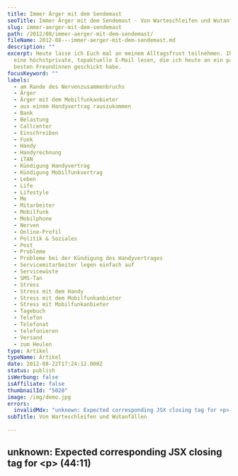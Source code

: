 ```yaml
---
title: Immer Ärger mit dem Sendemast
seoTitle: Immer Ärger mit dem Sendemast - Von Warteschleifen und Wutanfällen
slug: immer-aerger-mit-dem-sendemast
path: /2012/08/immer-aerger-mit-dem-sendemast/
fileName: 2012-08---immer-aerger-mit-dem-sendemast.md
description: ""
excerpt: Heute lasse ich Euch mal an meinem Alltagsfrust teilnehmen. Ihr dürft
  eine höchstprivate, topaktuelle E-Mail lesen, die ich heute an ein paar meiner
  besten Freundinnen geschickt habe.
focusKeyword: ""
labels:
  - am Rande des Nervenzusammenbruchs
  - Ärger
  - Ärger mit dem Mobilfunkanbieter
  - aus einem Handyvertrag rauszukommen
  - Bank
  - Belastung
  - Callcenter
  - Einschreiben
  - Funk
  - Handy
  - Handyrechnung
  - iTAN
  - Kündigung Handyvertrag
  - Kündigung Mobilfunkvertrag
  - Leben
  - Life
  - Lifestyle
  - Me
  - Mitarbeiter
  - Mobilfunk
  - Mobilphone
  - Nerven
  - Online-Profil
  - Politik & Soziales
  - Post
  - Probleme
  - Probleme bei der Kündigung des Handyvertrages
  - Servicemitarbeiter legen einfach auf
  - Servicewüste
  - SMS-Tan
  - Stress
  - Stress mit dem Handy
  - Stress mit dem Mobilfunkanbieter
  - Stress mit Mobilfunkanbieter
  - Tagebuch
  - Telefon
  - Telefonat
  - telefonieren
  - Versand
  - zum Heulen
type: Artikel
typeName: Artikel
date: 2012-08-22T17:24:12.000Z
status: publish
isWerbung: false
isAffiliate: false
thumbnailId: "5020"
image: /img/demo.jpg
errors:
  invalidMdx: "unknown: Expected corresponding JSX closing tag for <p> (44:11)"
subTitle: Von Warteschleifen und Wutanfällen
  
---
```


## unknown: Expected corresponding JSX closing tag for &lt;p> (44:11)

<!--
Erstmal zu meiner Verteidigung: Ich weiß, ich mache Euch verrückt, aber das tun
die Mobilfunkanbieter auch mit mir. Ich habe nun 3 Wochen lang krampfhaft
versucht, wieder zu Congstar zu wechseln (Deshalb hatte ich Euch ja vor Kurzem
auch geschrieben, dass ich wieder unter meiner alten Nummer 01xxxxxxxxx zu
erreichen bin.), was die allerdings mit aller Macht zu verhindern wussten.

![Sendemast](http://cardamonchai.com/wp-content/uploads/2012/08/einlieferungsbeleg-640x427.jpg "Beweisfoto")

Leider wurden meine geänderten Kontodaten bei Congstar nicht ins System
übertragen. Das Guthaben, welches ich auf meine Karte geladen hatte, wurde
zurückgebucht und innerhalb von 2 Tagen angemahnt, wodurch mir Kosten in Höhe
von 46,80 € entstanden sind, ohne dass ich auch nur ein einziges Mal mit der
Karte telefonieren konnte. Plus 20 Euro, die einfach in der
Congstar-Warteschleife verpufft sind. Man stelle sich vor: Durch einen zuerst
von Congstar verursachten, später von 1&amp;1 nachgeahmten Fehler beim Versand
meiner SMS-Bank-Tans wurde kurzzeitig sogar mein Bankkonto gesperrt. Ich sollte
meine 'Schulden' an Congstar überweisen, da mir sonst die Funktion 'Kontodaten
ändern' in meinem Congstar-Onlineprofil für immer verwährt bleiben würde, der
Hund beißt sich also in den Schwanz. Die Bank hatte die iTANs versendet,
allerdings kamen sie niemals bei mir an, da sich anscheinend weder 1&amp;1 noch
Congstar für die Übertragung der für mich bestimmten Kurznachrichten
verantwortlich fühlte.

![](https://s-static.ak.facebook.com/images/blank.gif)

Ich bin also bis auf Weiteres wieder unter der 01xxxxxxxxxx erreichbar, da mich
1&amp;1 (sicherlich aus Gründen) auch nach 3maliger Kündigung plus
Anwaltsschreiben (Alles per eingeschriebenem Einschreiben) nicht aus ihrem
Vertrag lassen. Sie schwören nach wie vor Stein und Bein, niemals auch nur
**einen** Brief von mir erhalten zu haben. Geschweige denn ein böses Schreiben
oder gar die beglaubigten Belege über die Auslieferung der Einschreiben bei
1&amp;1. Von den nicht mehr zählbaren Telefonaten mit 1&amp;1, bei denen ich von
einem Spezialisten zum nächsten verbunden wurde, die nicht selten mitten im
Gespräch einfach auflegten, möchte ich hier gar nicht mehr anfangen, ich habe
Euch schon oft genug damit die Ohren vollgeheult. Ich werde auf jeden Fall
weiter am Ball bleiben, auch wenn ich eigentlich schon am Ende meiner Kräfte
(und meiner Nerven) bin und gebe Euch umgehend Bescheid, sobald ich wieder eine
neue Nummer habe. Derzeit verspüre ich allerdings die dunkle Vorahnung, dass das
noch eine Weile dauern wird. Naja, wenigstens könnt Ihr mich jetzt wieder
erreichen. Ich hoffe auf Euer Verständnis. Drückt mir die Daumen und stay tuned!

Küsse an alle

Anne</blockquote> **Nachtrag vom 9.10.2012:**

Die Twitterin [@](https://twitter.com/taytomFFM) **
[taytomFFM](https://twitter.com/taytomFFM) ** hat mich soeben dazu inspiriert,
an dieser Stelle einen Nachtrag zu schreiben.

Inzwischen habe ich herausgefunden, dass eine Kündigung bei 1&amp;1 nur online
funktioniert. Ich habe das von einer ehemaligen 1&amp;1-Mitarbeiterin erfahren,
mit der ich durch Zufall ins Gespräch gekommen bin. Es handelt sich dabei um ein
sehr umständliches Verfahren. Zuerst benötigt man einen Online-Zugang. Am
einfachsten bekommt man den, indem man einfach auf der Seite von 1&amp;1 auf
'anmelden' klickt und angibt, dass man das Passwort vergessen hat. Man bekommt
dann binnen einer Woche einen Code zur Erstellung eines Passwortes per Post
zugesendet. Man kann dann direkt über das Portal kündigen. Am Ende wird man
automatisch dazu aufgefordert eine Service-Nummer anzurufen, um die Kündigung zu
bestätigen. Hier muss man wieder einen speziellen Code durchgeben. Zuerst wird
man von einer Maschine gefragt, ob man möchte, dass das Gespräch aufgezeichnet
wird. Natürlich verneint man das. Man wird an einen Mitarbeiter weitergeleitet,
der einen bittet den Namen und das Geburtsdatum zu nennen. Dazu schaltet er
übrigens ein Aufnahmegerät ein, worauf man vorher nochmal hingewiesen wird.
Daraufhin bittet man um eine schriftliche Bestätigung per Post. Leider ist
1&amp;1 allerdings nicht dazu in der Lage, diese zu versenden. Man muss also
vertrauen. Und ohne schriftlichen Beweis weiterleben.

Übrigens erfuhr ich von besagter ehemaliger 1&amp;1-Mitarbeiterin auch, dass man
automatisch nach 20 Minuten aus der Leitung fliegt, egal ob man sich mitten in
einem Gespräch befindet oder mal wieder in der Warteschleife. Ganz deckt sich
das nicht mit meinen Erlebnissen, da ich nach den unterschiedlichsten
Gesprächszeiten aus der Leitung geschmissen wurde. Allerdings bleibt mir nun
wohl auch nur noch die Möglichkeit, das Ganze hinzunehmen.

Wie einige sicher vermuten, habe ich es inzwischen tatsächlich geschafft, den
Vertrag zu kündigen. Er läuft nun im September 2013 aus (Geplant war eigentlich
April, aber man kann ja schließlich nicht alles haben.).

Ich wünsche allen, die noch mit diesem Verein zu tun haben viel Glück. Haltet
durch!

[_ **Weiterlesen...** _](/2012/10/immer-arger-mit-dem-sendemast-2/)

-->

  
